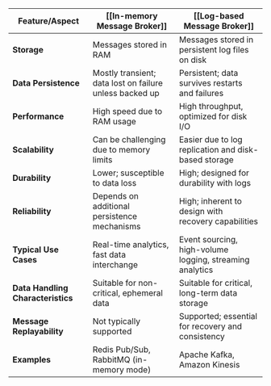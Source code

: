 
| Feature/Aspect                    | [[In-memory Message Broker]]                            | [[Log-based Message Broker]]                             |
| --------------------------------- | ------------------------------------------------------- | -------------------------------------------------------- |
| **Storage**                       | Messages stored in RAM                                  | Messages stored in persistent log files on disk          |
| **Data Persistence**              | Mostly transient; data lost on failure unless backed up | Persistent; data survives restarts and failures          |
| **Performance**                   | High speed due to RAM usage                             | High throughput, optimized for disk I/O                  |
| **Scalability**                   | Can be challenging due to memory limits                 | Easier due to log replication and disk-based storage     |
| **Durability**                    | Lower; susceptible to data loss                         | High; designed for durability with logs                  |
| **Reliability**                   | Depends on additional persistence mechanisms            | High; inherent to design with recovery capabilities      |
| **Typical Use Cases**             | Real-time analytics, fast data interchange              | Event sourcing, high-volume logging, streaming analytics |
| **Data Handling Characteristics** | Suitable for non-critical, ephemeral data               | Suitable for critical, long-term data storage            |
| **Message Replayability**         | Not typically supported                                 | Supported; essential for recovery and consistency        |
| **Examples**                      | Redis Pub/Sub, RabbitMQ (in-memory mode)                | Apache Kafka, Amazon Kinesis                             |